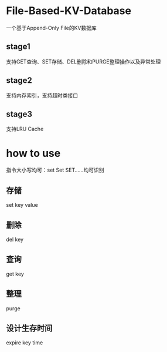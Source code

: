 # File-Based-KV-Database
一个基于Append-Only File的KV数据库
## stage1
支持GET查询、SET存储、DEL删除和PURGE整理操作以及异常处理
## stage2
支持内存索引，支持超时类接口
## stage3
支持LRU Cache
# how to use
指令大小写均可：set Set SET……均可识别
## 存储
set key value
## 删除
del key
## 查询
get key
## 整理
purge
## 设计生存时间
expire key time
